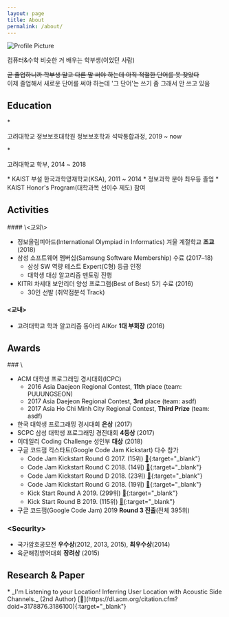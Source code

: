```yaml
---
layout: page
title: About
permalink: /about/
---
```


<img src="{{ site.baseurl }}/assets/profile.jpg" title="Profile Picture" class="profile">

컴퓨터&수학 비슷한 거 배우는 학부생(이었던 사람)

~~곧 졸업하니까 학부생 말고 다른 말 써야 하는데 아직 적절한 단어를 못 찾았다~~ <br>
이제 졸업해서 새로운 단어를 써야 하는데 '그 단어'는 쓰기 좀 그래서 안 쓰고 있음

<h2 class='section-header'> Education </h2>
* <p>고려대학교 정보보호대학원 정보보호학과 석박통합과정, 2019 ~ now</p>
* <p>고려대학교 학부, 2014 ~ 2018</p>
* KAIST 부설 한국과학영재학교(KSA), 2011 ~ 2014
  * 정보과학 분야 최우등 졸업
  * KAIST Honor's Program(대학과목 선이수 제도) 참여


<h2 class='section-header'> Activities </h2>
#### \<교외\>

* 정보올림피아드(International Olympiad in Informatics) 겨울 계절학교 <strong>조교</strong> (2018)
* 삼성 소프트웨어 멤버십(Samsung Software Membership) 수료 (2017–18)
  * 삼성 SW 역량 테스트 Expert(C형) 등급 인정
  * 대학생 대상 알고리즘 멘토링 진행
* KITRI 차세대 보안리더 양성 프로그램(Best of Best) 5기 수료 (2016)
  * 30인 선발 (취약점분석 Track)


#### \<교내\>

* 고려대학교 학과 알고리즘 동아리 AlKor **1대 부회장** (2016)


<h2 class='section-header'> Awards </h2>
### \<Algorithm\>

* ACM 대학생 프로그래밍 경시대회(ICPC)
  * 2016 Asia Daejeon Regional Contest, **11th** place (team: PUUUNGSEON)
  * 2017 Asia Daejeon Regional Contest, **3rd** place (team: asdf)
  * 2017 Asia Ho Chi Minh City Regional Contest, **Third Prize** (team: asdf)
* 한국 대학생 프로그래밍 경시대회 **은상** (2017)
* SCPC 삼성 대학생 프로그래밍 경진대회 **4등상** (2017)
* 이데일리 Coding Challenge 성인부 **대상** (2018)
* 구글 코드잼 킥스타트(Google Code Jam Kickstart) 다수 참가
  * Code Jam Kickstart Round G 2017. (15위) [🔗](https://code.google.com/codejam/contest/3254486/scoreboard#vt=1&vf=1){:target="_blank"}
  * Code Jam Kickstart Round C 2018. (14위) [🔗](https://code.google.com/codejam/contest/4384486/scoreboard#vt=1&vf=1){:target="_blank"}
  * Code Jam Kickstart Round D 2018. (23위) [🔗](https://code.google.com/codejam/contest/6364486/scoreboard#vt=1&vf=1){:target="_blank"}
  * Code Jam Kickstart Round G 2018. (19위) [🔗](https://code.google.com/codejam/contest/5374486/scoreboard#vt=1&vf=1){:target="_blank"}
  * Kick Start Round A 2019. (299위) [🔗](https://codingcompetitions.withgoogle.com/kickstart/round/0000000000050e01){:target="_blank"}
  * Kick Start Round B 2019. (115위) [🔗](https://codingcompetitions.withgoogle.com/kickstart/round/0000000000050eda){:target="_blank"}
* 구글 코드잼(Google Code Jam) 2019 **Round 3 진출**(전체 395위)


### \<Security\>

* 국가암호공모전 **우수상**(2012, 2013, 2015), **최우수상**(2014)
* 육군해킹방어대회 **장려상** (2015)


<h2 class='section-header'> Research & Paper </h2>
* _I'm Listening to your Location! Inferring User Location with Acoustic Side Channels._ (2nd Author) [🔗](https://dl.acm.org/citation.cfm?doid=3178876.3186100){:target="_blank"}



